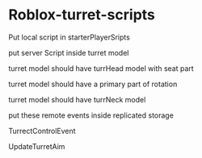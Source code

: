 # Roblox-turret-scripts
Put local script in starterPlayerSripts

put server Script inside turret model

turret model should have turrHead model with seat part

turret model should have a primary part of rotation

turret model should have turrNeck model


put these remote events inside replicated storage

TurrectControlEvent

UpdateTurretAim
